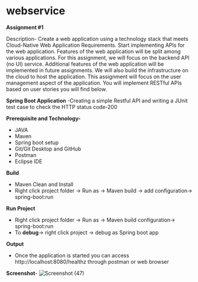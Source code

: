 # webservice
**Assignment #1**

Description-
Create a web application using a technology stack that meets Cloud-Native Web Application Requirements. Start implementing APIs for the web application. Features of the web application will be split among various applications. For this assignment, we will focus on the backend API (no UI) service. Additional features of the web application will be implemented in future assignments. We will also build the infrastructure on the cloud to host the application. This assignment will focus on the user management aspect of the application. You will implement RESTful APIs based on user stories you will find below.



**Spring Boot Application**
-Creating a simple Restful API and writing a JUnit test case to check the HTTP status code-200


**Prerequisite and Technology-** 
- JAVA
- Maven
- Spring boot setup
- Git/Git Desktop and GitHub
- Postman
- Eclipse IDE


**Build**
- Maven Clean and Install
- Right click project folder -> Run as -> Maven build -> add configuration-> spring-boot:run


**Run Project**
- Right click project folder -> Run as -> Maven build configuration-> spring-boot:run
- To **debug**-> right click project -> debug as Spring boot app

**Output**
- Once the application is started you can access http://localhost:8080/healthz through postman or web browser

**Screenshot**-
![Screenshot (47)](https://user-images.githubusercontent.com/90646523/153288772-eec38734-bd45-479a-bc3f-fd5383faf941.png)
